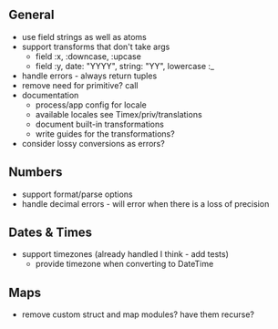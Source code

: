 ## General
* use field strings as well as atoms
* support transforms that don't take args
    * field :x, :downcase, :upcase
    * field :y, date: "YYYY", string: "YY", lowercase :_
* handle errors - always return tuples
* remove need for primitive? call
* documentation
    * process/app config for locale
    * available locales see Timex/priv/translations
    * document built-in transformations
    * write guides for the transformations?
* consider lossy conversions as errors?

## Numbers
* support format/parse options
* handle decimal errors - will error when there is a loss of precision

## Dates & Times
* support timezones (already handled I think - add tests)
    * provide timezone when converting to DateTime

## Maps
* remove custom struct and map modules? have them recurse?
